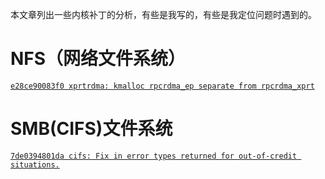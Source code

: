 本文章列出一些内核补丁的分析，有些是我写的，有些是我定位问题时遇到的。

# NFS（网络文件系统）

[`e28ce90083f0 xprtrdma: kmalloc rpcrdma_ep separate from rpcrdma_xprt`](https://chenxiaosong.com/courses/patches/xprtrdma-kmalloc-rpcrdma_ep-separate-from-rpcrdma_xp.html)

# SMB(CIFS)文件系统

[`7de0394801da cifs: Fix in error types returned for out-of-credit situations.`](https://chenxiaosong.com/courses/patches/cifs-Fix-in-error-types-returned-for-out-of-credit-s.html)